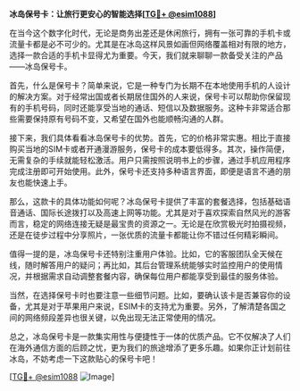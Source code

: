 **冰岛保号卡：让旅行更安心的智能选择[[TG💪+ @esim1088](https://t.me/s/esim1088)]**

在当今这个数字化时代，无论是商务出差还是休闲旅行，拥有一张可靠的手机卡或流量卡都是必不可少的。尤其是在冰岛这样风景如画但网络覆盖相对有限的地方，选择一款合适的手机卡显得尤为重要。今天，我们就来聊聊一款备受关注的产品——冰岛保号卡。

首先，什么是保号卡？简单来说，它是一种专门为长期不在本地使用手机的人设计的解决方案。对于经常出国或者长期居住国外的人来说，保号卡可以帮助你保留现有的手机号码，同时还能享受当地的通话、短信以及数据服务。这种卡非常适合那些需要保持原有号码不变，又希望在国外也能顺畅沟通的人群。

接下来，我们具体看看冰岛保号卡的优势。首先，它的价格非常实惠。相比于直接购买当地的SIM卡或者开通漫游服务，保号卡的成本要低得多。其次，操作简便，无需复杂的手续就能轻松激活。用户只需按照说明书上的步骤，通过手机应用程序完成注册即可开始使用。此外，保号卡还支持多种语言界面，即便是语言不通的朋友也能快速上手。

那么，这款卡的具体功能如何呢？冰岛保号卡提供了丰富的套餐选择，包括基础语音通话、国际长途拨打以及高速上网等功能。尤其是对于喜欢探索自然风光的游客而言，稳定的网络连接无疑是最宝贵的资源之一。无论是在欣赏极光时拍摄视频，还是在徒步过程中分享照片，一张优质的流量卡都能让你不错过任何精彩瞬间。

值得一提的是，冰岛保号卡还特别注重用户体验。比如，它的客服团队全天候在线，随时解答用户的疑问；再比如，其后台管理系统能够实时监控用户的使用情况，并根据需求自动调整套餐内容，确保每位用户都能享受到最佳的服务体验。

当然，在选择保号卡时也要注意一些细节问题。比如，要确认该卡是否兼容你的设备，尤其是对于苹果用户来说，ESIM卡的支持尤为重要。另外，了解清楚各国之间的网络频段差异也很关键，以免出现无法正常使用的情况。

总之，冰岛保号卡是一款集实用性与便捷性于一体的优质产品。它不仅解决了人们在海外通信方面的后顾之忧，更为我们的旅途增添了更多乐趣。如果你正计划前往冰岛，不妨考虑一下这款贴心的保号卡吧！

[[TG💪+ @esim1088](https://t.me/s/esim1088) ![Image](https://i.postimg.cc/4NQfJmqS/Snipaste-2025-05-13-00-14-12.png)]